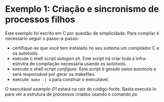# Exemplo 1: Criação e sincronismo de processos filhos

Este exemplo foi escrito em C por questão de simplicidade. Para compilar é
necessário seguir o passo-a-passo:

- certifique-se que você tem instalado no seu sistema um compilador C e os
  autotools.
- execute o shell script _autogen.sh_. Este script irá criar toda a
  infra-estrutra de compilação necessária usando os autotools.
- execute o shell script _configure_. Este script é gerado pelos autotools e
  será responsável por gerar os makefiles.
- execute: `make -j 4` para construir o executável.

O executável _example-01_ estará na raiz do código-fonte. Basta executá-lo para
ver a estrutura de processos criados usando o comando _ps_.
